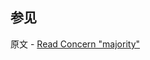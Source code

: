 ## 参见

原文 - [Read Concern "majority"]( https://docs.mongodb.com/manual/reference/read-concern-majority/ )

